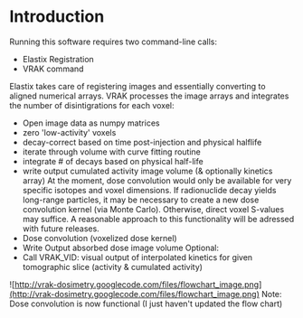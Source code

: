 # Introduction #

Running this software requires two command-line calls:
  * Elastix Registration
  * VRAK command

Elastix takes care of registering images and essentially converting to aligned numerical arrays. VRAK processes the image arrays and integrates the number of disintigrations for each voxel:
  * Open image data as numpy matrices
  * zero 'low-activity' voxels
  * decay-correct based on time post-injection and physical halflife
  * iterate through volume with curve fitting routine
  * integrate # of decays based on physical half-life
  * write output cumulated activity image volume (& optionally kinetics array)
At the moment, dose convolution would only be available for very specific isotopes and voxel dimensions. If radionuclide decay yields long-range particles, it may be necessary to create a new dose convolution kernel (via Monte Carlo). Otherwise, direct voxel S-values may suffice. A reasonable approach to this functionality will be adressed with future releases.
  * Dose convolution (voxelized dose kernel)
  * Write Output absorbed dose image volume
Optional:
  * Call VRAK\_VID: visual output of interpolated kinetics for given tomographic slice (activity & cumulated activity)


![http://vrak-dosimetry.googlecode.com/files/flowchart_image.png](http://vrak-dosimetry.googlecode.com/files/flowchart_image.png)
Note: Dose convolution is now functional (I just haven't updated the flow chart)